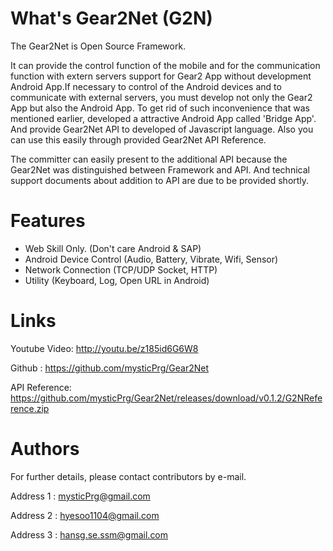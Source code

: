 What's Gear2Net (G2N)
===

The Gear2Net is Open Source Framework. 

It can provide the control function of the mobile and for the communication function with extern servers support for Gear2 App without development Android App.If necessary to control of the Android devices and to communicate with external servers, you must develop not only the Gear2 App but also the Android App. To get rid of such inconvenience that was mentioned earlier, developed a attractive Android App called 'Bridge App'. And provide Gear2Net API to developed of Javascript language. Also you can use this easily through provided Gear2Net API Reference.

The committer can easily present to the additional API because the Gear2Net was distinguished between Framework and API. And technical support documents about addition to API are due to be provided shortly.


Features
===
* Web Skill Only. (Don't care Android & SAP)
* Android Device Control (Audio, Battery, Vibrate, Wifi, Sensor)
* Network Connection (TCP/UDP Socket, HTTP)
* Utility (Keyboard, Log, Open URL in Android)

Links
===

Youtube Video: http://youtu.be/z185id6G6W8

Github : https://github.com/mysticPrg/Gear2Net

API Reference: https://github.com/mysticPrg/Gear2Net/releases/download/v0.1.2/G2NReference.zip

Authors
===

For further details, please contact contributors by e-mail.

Address 1 : mysticPrg@gmail.com

Address 2 : hyesoo1104@gmail.com

Address 3 : hansg.se.ssm@gmail.com
